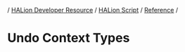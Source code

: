 / [HALion Developer Resource](../..//HALion-Developer-Resource.md) / [HALion Script](./HALion-Script.md) / [Reference](./Reference.md) /

# Undo Context Types
